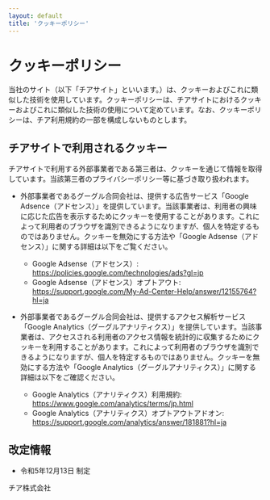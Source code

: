 ```yaml
---
layout: default
title: 'クッキーポリシー'
---
```


# クッキーポリシー
当社のサイト（以下「チアサイト」といいます。）は、クッキーおよびこれに類似した技術を使用しています。クッキーポリシーは、チアサイトにおけるクッキーおよびこれに類似した技術の使用について定めています。なお、クッキーポリシーは、チア利用規約の一部を構成しないものとします。

## チアサイトで利用されるクッキー
チアサイトで利用する外部事業者である第三者は、クッキーを通じて情報を取得しています。当該第三者のプライバシーポリシー等に基づき取り扱われます。

- 外部事業者であるグーグル合同会社は、提供する広告サービス「Google Adsence（アドセンス）」を提供しています。当該事業者は、利用者の興味に応じた広告を表示するためにクッキーを使用することがあります。これによって利用者のブラウザを識別できるようになりますが、個人を特定するものではありません。クッキーを無効にする方法や「Google Adsense（アドセンス）」に関する詳細は以下をご覧ください。
  * Google Adsense（アドセンス）: https://policies.google.com/technologies/ads?gl=jp
  * Google Adsense（アドセンス）オプトアウト: https://support.google.com/My-Ad-Center-Help/answer/12155764?hl=ja

- 外部事業者であるグーグル合同会社は、提供するアクセス解析サービス「Google Analytics（グーグルアナリティクス）」を提供しています。当該事業者は、アクセスされる利用者のアクセス情報を統計的に収集するためにクッキーを利用することがあります。これによって利用者のブラウザを識別できるようになりますが、個人を特定するものではありません。クッキーを無効にする方法や「Google Analytics（グーグルアナリティクス）」に関する詳細は以下をご確認ください。
  * Google Analytics（アナリティクス）利用規約: https://www.google.com/analytics/terms/jp.html
  * Google Analytics（アナリティクス）オプトアウトアドオン: https://support.google.com/analytics/answer/181881?hl=ja

## 改定情報
* 令和5年12月13日 制定

チア株式会社